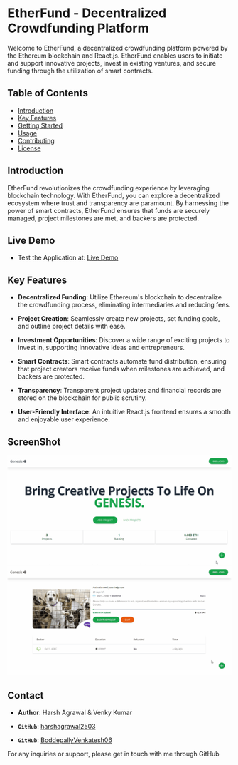 # EtherFund - Decentralized Crowdfunding Platform

Welcome to EtherFund, a decentralized crowdfunding platform powered by the Ethereum blockchain and React.js. EtherFund enables users to initiate and support innovative projects, invest in existing ventures, and secure funding through the utilization of smart contracts.

## Table of Contents
- [Introduction](#introduction)
- [Key Features](#key-features)
- [Getting Started](#getting-started)
- [Usage](#usage)
- [Contributing](#contributing)
- [License](#license)

## Introduction

EtherFund revolutionizes the crowdfunding experience by leveraging blockchain technology. With EtherFund, you can explore a decentralized ecosystem where trust and transparency are paramount. By harnessing the power of smart contracts, EtherFund ensures that funds are securely managed, project milestones are met, and backers are protected.

## Live Demo
- Test the Application at: [Live Demo](https://etherfund-platform.netlify.app/)

## Key Features

- **Decentralized Funding**: Utilize Ethereum's blockchain to decentralize the crowdfunding process, eliminating intermediaries and reducing fees.

- **Project Creation**: Seamlessly create new projects, set funding goals, and outline project details with ease.

- **Investment Opportunities**: Discover a wide range of exciting projects to invest in, supporting innovative ideas and entrepreneurs.

- **Smart Contracts**: Smart contracts automate fund distribution, ensuring that project creators receive funds when milestones are achieved, and backers are protected.

- **Transparency**: Transparent project updates and financial records are stored on the blockchain for public scrutiny.

- **User-Friendly Interface**: An intuitive React.js frontend ensures a smooth and enjoyable user experience.

## ScreenShot

![ss1](screenshots/0.gif)
![ss2](screenshots/1.gif)


## Contact

- **Author**: Harsh Agrawal & Venky Kumar

- **`GitHub`**: [harshagrawal2503](https://github.com/harshagrawal2503)
- **`GitHub`**: [BoddepallyVenkatesh06](https://github.com/BoddepallyVenkatesh06)

For any inquiries or support, please get in touch with me through GitHub